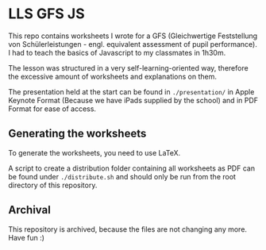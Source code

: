 # LLS GFS JS
This repo contains worksheets I wrote for a GFS (Gleichwertige Feststellung von Schülerleistungen - engl. equivalent assessment of pupil performance).  
I had to teach the basics of Javascript to my classmates in 1h30m.  

The lesson was structured in a very self-learning-oriented way, therefore the excessive amount of worksheets and explanations on them.  

The presentation held at the start can be found in `./presentation/` in Apple Keynote Format (Because we have iPads supplied by the school) and in PDF Format for ease of access.  

## Generating the worksheets
To generate the worksheets, you need to use LaTeX.

A script to create a distribution folder containing all worksheets as PDF can be found under `./distribute.sh` and should only be run from the root directory of this repository.

## Archival
This repository is archived, because the files are not changing any more.  
Have fun :)
